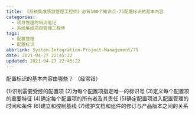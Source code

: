 ```yaml
---
title: 《系统集成项目管理工程师》必背100个知识点-75配置标识的基本内容
categories:
  - 项目管理的培训笔记
  - 系统集成项目管理工程师
tags:
  - 配置管理
  - 配置标识
abbrlink: System-Integration-Project-Management/75
date: 2021-04-27 22:45:22
updated: 2021-04-27 22:45:22
---
```


配置标识的基本内容由哪些？ （经常错）

(1)识别需要受控的配置项
(2)为每个配置项指定唯一的标识号
(3)定义每个配置项的重要特征
(4)确定每个配置项的所有者及其责任
(5)确定配置项进入配置管理的时间和条件
(6)建立和控制基线
(7)维护文档和组件的修订与产品版本之间的关系
